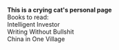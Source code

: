 **This is a crying cat's personal page** <br>
  Books to read: <br>
  Intelligent Investor <br>
  Writing Without Bullshit <br>
  China in One Village <br>
